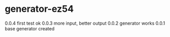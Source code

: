 # generator-ez54

0.0.4 first test ok
0.0.3 more input, better output
0.0.2 generator works
0.0.1 base generator created
